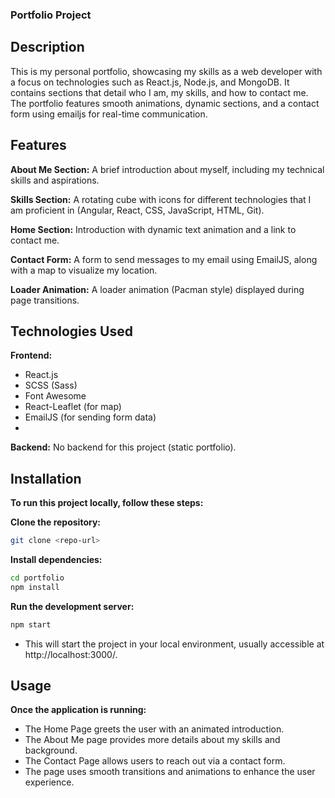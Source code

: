 ### Portfolio Project

## Description
This is my personal portfolio, showcasing my skills as a web developer with a focus on technologies such as React.js, Node.js, and MongoDB. It contains sections that detail who I am, my skills, and how to contact me. The portfolio features smooth animations, dynamic sections, and a contact form using emailjs for real-time communication.

## Features
**About Me Section:** A brief introduction about myself, including my technical skills and aspirations.

**Skills Section:** A rotating cube with icons for different technologies that I am proficient in (Angular, React, CSS, JavaScript, HTML, Git).

**Home Section:** Introduction with dynamic text animation and a link to contact me.

**Contact Form:** A form to send messages to my email using EmailJS, along with a map to visualize my location.

**Loader Animation:** A loader animation (Pacman style) displayed during page transitions.

## Technologies Used
**Frontend:**
- React.js
- SCSS (Sass)
- Font Awesome
- React-Leaflet (for map)
- EmailJS (for sending form data)
- 
**Backend:** No backend for this project (static portfolio).

## Installation

**To run this project locally, follow these steps:**

**Clone the repository:**

```bash
git clone <repo-url>
```

**Install dependencies:**

```bash
cd portfolio
npm install
```

**Run the development server:**

```bash
npm start
```

- This will start the project in your local environment, usually accessible at http://localhost:3000/.

## Usage
**Once the application is running:**

- The Home Page greets the user with an animated introduction.
- The About Me page provides more details about my skills and background.
- The Contact Page allows users to reach out via a contact form.
- The page uses smooth transitions and animations to enhance the user experience.
